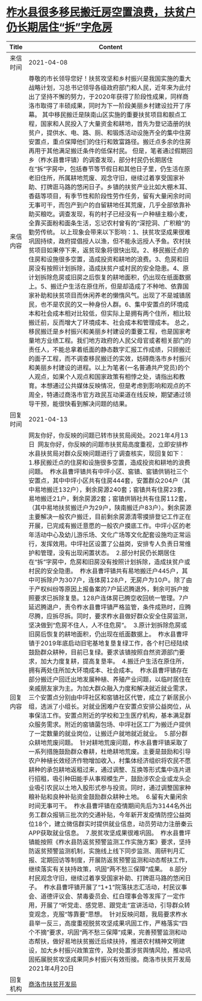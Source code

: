 # <a href="http://www.shangluo.gov.cn/zmhd/ldxxxx.jsp?urltype=leadermail.LeaderMailContentUrl&wbtreeid=1112&leadermailid=7126">柞水县很多移民搬迁房空置浪费，扶贫户仍长期居住“拆”字危房</a>
| Title |                                                                                                                                                                                                                                                                                                                                                                                                                                                                                                                                                                                                                                                                                                                                                                                                                                                        Content                                                                                                                                                                                                                                                                                                                                                                                                                                                                                                                                                                                                                                                                                                                                                                                                                                                        |
|:-----:|-----------------------------------------------------------------------------------------------------------------------------------------------------------------------------------------------------------------------------------------------------------------------------------------------------------------------------------------------------------------------------------------------------------------------------------------------------------------------------------------------------------------------------------------------------------------------------------------------------------------------------------------------------------------------------------------------------------------------------------------------------------------------------------------------------------------------------------------------------------------------------------------------------------------------------------------------------------------------------------------------------------------------------------------------------------------------------------------------------------------------------------------------------------------------------------------------------------------------------------------------------------------------------------------------------------------------------------------------------------------------------------------------------------------------------------------------------------------------------------------------------------------------------------------------------------------------------------------------------------------------------------------------------------------------------------------------------------------------|
| 来信时间  | 2021-04-08                                                                                                                                                                                                                                                                                                                                                                                                                                                                                                                                                                                                                                                                                                                                                                                                                                                                                                                                                                                                                                                                                                                                                                                                                                                                                                                                                                                                                                                                                                                                                                                                                                                                                                            |
| 来信内容  | 尊敬的市长领导您好！扶贫攻坚和乡村振兴是我国实施的重大战略计划，习总书记领导各级政府部门和人民，近年来为此付出了坚持不懈的努力，于2020年获得了阶段性成果，同样商洛市取得了丰硕成果，同时为下一阶段美丽乡村建设拉开了序幕。 其中移民搬迁是陕南山区实施的重要扶贫项目和靓点工程，国家和人民投入了大量资金和耕地，首先为登记造册的扶贫户，提供水、电、路、厕、和锻炼活动设施齐全的集中住房安置点，重点保障他们的住行和致富路径。搬迁点多余的住房再用于其他满足搬迁条件的低保村民。 但是，笔者通过假期回乡（柞水县曹坪镇）的调查发现，部分村民仍长期居住在“拆”字房中，包括春节等节假日和其他日子里，仍生活在原老旧住所，所属耕地荒废、观念守旧，继续过着享受国家补助、打牌逛马路的悠闲日子。乡镇的扶贫产业比如大棚木耳、香菇等项目，有季节性和阶段性劳作任务，留有大量闲余时间无事可干，而包产到户的自留耕地任其荒废，几乎全部依靠补助买粮吃。调查发现，有的村子已经没有一户种植主粮小麦，全靠买面粉和面条生活，忘记农村曾有的“深挖洞、广积粮”的勤劳传统。 以上现象会带来以下影响：1、扶贫攻坚成果很难巩固持续，政府提倡授人以渔，但不能永远授人予鱼。农村扶贫项目如果停下来，返贫现象将很快出现。2、移民搬迁点的住房和设施很多空置，造成投资和耕地的浪费。3、危房和旧房没有按照计划拆除，造成扶贫户或村民的安全隐患。4、原计划拆除危房或旧房之后恢复的耕地面积，仍出现在纸面数据上。5、搬迁户生活在原住所，但是却造成了不种地、依靠国家补助和扶贫项目而休闲养老的懒惰风气。出现了不是城镇居民，也不是农民的又一种身份人群。6、集中安置点的环境成本和社会成本相对比较低，但实际上是拥有两个住所，相比较搬迁前，反而增大了环境成本、社会成本和管理成本。 总之，移民搬迁是乡村振兴和美丽乡村建设的重要工程，也是国家考量地方业绩工程。我们地方政府的人民父母官或者相关部门的责任人，不能总拿着纸面的静态数字汇报工作成绩，只顾搬迁的面子工程，而不调查移民搬迁的实效，妨碍商洛市乡村振兴和美丽乡村建设的进程。以上为笔者(一名普通共产党员)的个人观点，如果个人观点和国家政策有相悖之处，请指出和教育。本想通过公共媒体反映情况，但是考虑到影响和观点的不周全，特通过商洛市官方政民互动渠道在线反映，期望通过领导干预，能很快看到解决问题的结果。                                                                                                                                                                                                                                                                                                                                                                                                                                                                                                                                                                                                                                                                                       |
| 回复时间  | 2021-04-13                                                                                                                                                                                                                                                                                                                                                                                                                                                                                                                                                                                                                                                                                                                                                                                                                                                                                                                                                                                                                                                                                                                                                                                                                                                                                                                                                                                                                                                                                                                                                                                                                                                                                                            |
| 回复内容  | 网友你好，你反映的问题已转市扶贫局阅处。2021年4月13日  网友你好，你反映的问题市扶贫局高度重视，立即安排柞水县扶贫局对群众反映问题进行了调查核实，现回复如下：  1.移民搬迁点的住房和设施很多空置，造成投资和耕地的浪费问题。  柞水县曹坪镇共有中坪小区、窑镇、窑镇供销社三个安置点，其中中坪小区共有住房444套，安置群众204户（其中易地搬迁132户），剩余房源240套；窑镇共有住房23套，易地搬迁21户，剩余房源2套；窑镇供销社共有住房112套，（其中易地扶贫搬迁户为29户，陕南搬迁户83户）。剩余房源主要解决一般农户搬迁，目前剩余房源清零摸排登记工作正在开展，已完成有搬迁意愿的一般农户摸底工作。中坪小区的老年活动中心及幼儿游乐场、文化广场等文化配套设施均正常运行，发挥效用。中坪社区设置了公益岗，安排专人负责日常维护和管理，没有出现闲置状态。  2.部分村民仍长期居住在“拆”字房中，危房和旧房没有按照计划拆除，造成扶贫户或村民的安全隐患。  柞水县曹坪镇共有易地搬迁户445户，其中可拆除户为307户，连体房128户，无房户为10户。除了由于产权纠纷等原因上报备案的7户延迟腾退外，剩余可拆户按照要求已拆除复垦。128户连体房已腾空收回统一管理。7户延迟腾退户，责令柞水县曹坪镇严格监管，条件成熟时，应腾尽腾，应拆尽拆。同时，要求柞水县做好群众安全住房监测，坚决做到“危房不住人，人不住危房”。  3.原计划拆除危房或旧房后恢复的耕地面积，仍出现在纸面数据上。  柞水县曹坪镇于2019年底启动旧宅基地复垦复绿工作，各个村已经陆续鼓励群众耕种，目前已复绿。要求该镇按照自然资源部门要求，加大力度复耕，提高复垦率。  4.搬迁户生活在原住所，拥有两处住所加大环境成本、社会成本。  柞水县曹坪镇存在部分搬迁户回迁出地发展种植、养殖产业问题，以临时居住在亲戚朋友家为主。为加大群众融入力度和解决就近就业需求，三个安置点分别由中坪社区和窑镇社区代管，成立了新居民小组，选派了小组长。对就业困难户在安置点安排公益岗位，从事保洁工作。安置点附近的学校和卫生医疗机构，基本满足群众服务需求。附近的窑镇菌包场、中坪社区工厂为搬迁户提供了一定数量的就业岗位，让搬迁户就地就近就业。  5.部分群众耕地荒废问题。  针对耕地荒废问题，柞水县曹坪镇采取了一系列措施鼓励群众春耕，杜绝耕地荒废。主要是鼓励和引导农户种植长效经济作物增加收入，村集体经济组织将农民不愿耕种的承包耕地返租过来，通过调整、互换等形式集中连片进行招租，吸引种田能手从事规模生产，鼓励涉农企业或龙头企业吸引农民以土地入股形式参与投资。同时，通过调整国家种粮补贴和良种补贴资金鼓励群众耕种土地。  6.留有大量闲余时间无事可干。  柞水县曹坪镇在疫情期间先后为3144名外出务工群众报销三批次的交通补贴，今年新开发疫情防控公益岗位18个，建立微信群实时提供就业信息，动员劳动力注册秦云APP获取就业信息。  7.脱贫攻坚成果很难巩固。  柞水县曹坪镇能按照《柞水县防返贫预警监测工作实施方案》要求，坚持防返贫预警监测机制，实施线上线下同步监测、周研判月汇报、定期回访等制度，开展防返贫预警监测和动态帮扶工作，继续落实有关扶持政策，巩固“两不愁三保障”成果。  8.部分村民观念守旧，继续过着享受国家补助、打牌逛马路的悠闲日子。  柞水县曹坪镇开展了“1+1”院落扶志汇活动，村民议事会、道德评议会、禁毒委员会、红白理事会等发挥了一定作用，开展了“听党走、感党恩、跟党走”宣讲活动，引导群众转变观念，克服“等靠要”思想。  针对反映问题，我局要求柞水县举一反三，高度重视脱贫攻坚成果巩固工作，严格落实“四个不摘”要求，巩固“两不愁三保障”成果，完善预警监测和动态帮扶，做好易地扶贫搬迁后续扶持，推进农村精神文明建设，加大乡村振兴政策宣传，及时处置涉贫舆情风险，推动巩固拓展脱贫攻坚成果同乡村振兴有效衔接。商洛市扶贫开发局2021年4月20日 |
| 回复机构  | <a href="../../categories/agencies/商洛市扶贫开发局.md">商洛市扶贫开发局</a>                                                                                                                                                                                                                                                                                                                                                                                                                                                                                                                                                                                                                                                                                                                                                                                                                                                                                                                                                                                                                                                                                                                                                                                                                                                                                                                                                                                                                                                                                                                                                                                                                                                          |
